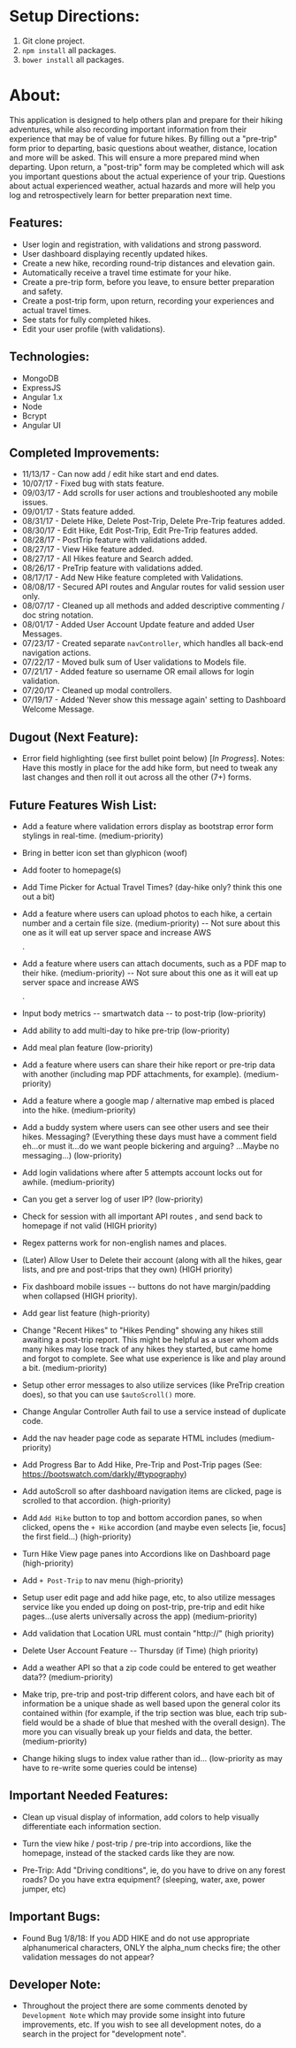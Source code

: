 # Setup Directions:
1. Git clone project.
2. `npm install` all packages.
3. `bower install` all packages.

# About:

This application is designed to help others plan and prepare for their hiking adventures, while also recording important information from their experience that may be of value for future hikes. By filling out a "pre-trip" form prior to departing, basic questions about weather, distance, location and more will be asked. This will ensure a more prepared mind when departing. Upon return, a "post-trip" form may be completed which will ask you important questions about the actual experience of your trip. Questions about actual experienced weather, actual hazards and more will help you log and retrospectively learn for better preparation next time.

## Features:

- User login and registration, with validations and strong password.
- User dashboard displaying recently updated hikes.
- Create a new hike, recording round-trip distances and elevation gain.
- Automatically receive a travel time estimate for your hike.
- Create a pre-trip form, before you leave, to ensure better preparation and safety.
- Create a post-trip form, upon return, recording your experiences and actual travel times.
- See stats for fully completed hikes.
- Edit your user profile (with validations).

## Technologies:

- MongoDB
- ExpressJS
- Angular 1.x
- Node
- Bcrypt
- Angular UI

## Completed Improvements:

+ 11/13/17 - Can now add / edit hike start and end dates.
+ 10/07/17 - Fixed bug with stats feature.
+ 09/03/17 - Add scrolls for user actions and troubleshooted any mobile issues.
+ 09/01/17 - Stats feature added.
+ 08/31/17 - Delete Hike, Delete Post-Trip, Delete Pre-Trip features added.
+ 08/30/17 - Edit Hike, Edit Post-Trip, Edit Pre-Trip features added.
+ 08/28/17 - PostTrip feature with validations added.
+ 08/27/17 - View Hike feature added.
+ 08/27/17 - All Hikes feature and Search added.
+ 08/26/17 - PreTrip feature with validations added.
+ 08/17/17 - Add New Hike feature completed with Validations.
+ 08/08/17 - Secured API routes and Angular routes for valid session user only.
+ 08/07/17 - Cleaned up all methods and added descriptive commenting / doc string notation.
+ 08/01/17 - Added User Account Update feature and added User Messages.
+ 07/23/17 - Created separate `navController`, which handles all back-end navigation actions.
+ 07/22/17 - Moved bulk sum of User validations to Models file.
+ 07/21/17 - Added feature so username OR email allows for login validation.
+ 07/20/17 - Cleaned up modal controllers.
+ 07/19/17 - Added 'Never show this message again' setting to Dashboard Welcome Message.

## Dugout (Next Feature):
+ Error field highlighting (see first bullet point below) [*In Progress*].
  Notes: Have this mostly in place for the add hike form, but need to tweak any last changes and then roll it out across all the other (7+) forms.

## Future Features Wish List:

+ Add a feature where validation errors display as bootstrap error form stylings in real-time. (medium-priority)

+ Bring in better icon set than glyphicon (woof)

+ Add footer to homepage(s)

+ Add Time Picker for Actual Travel Times? (day-hike only? think this one out a bit)

+ Add a feature where users can upload photos to each hike, a certain number and a certain file size. (medium-priority) -- Not sure about this one as it will eat up server space and increase AWS $$$$.

+ Add a feature where users can attach documents, such as a
PDF map to their hike. (medium-priority) -- Not sure about this one as it will eat up server space and increase AWS $$$$.

+ Input body metrics -- smartwatch data -- to post-trip (low-priority)

+ Add ability to add multi-day to hike pre-trip (low-priority)

+ Add meal plan feature (low-priority)

+ Add a feature where users can share their hike report or pre-trip data with another (including map PDF attachments, for example). (medium-priority)

+ Add a feature where a google map / alternative map embed is placed
into the hike. (medium-priority)

+ Add a buddy system where users can see other users and see their hikes. Messaging? (Everything these days must have a comment field eh...or must it...do we want people bickering and arguing? ...Maybe no messaging...) (low-priority)

+ Add login validations where after 5 attempts account locks out for awhile. (medium-priority)

+ Can you get a server log of user IP? (low-priority)

+ Check for session with all important API routes , and send back to homepage if not valid (HIGH priority)

+ Regex patterns work for non-english names and places.

+ (Later) Allow User to Delete their account (along with all the hikes, gear lists, and pre and post-trips that they own) (HIGH priority)

+ Fix dashboard mobile issues -- buttons do not have margin/padding when collapsed (HIGH priority).

+ Add gear list feature (high-priority)

+ Change "Recent Hikes" to "Hikes Pending" showing any hikes still awaiting a post-trip report. This might be helpful as a user whom adds many hikes may lose track of any hikes they started, but came home and forgot to complete. See what use experience is like and play around a bit. (medium-priority)

+ Setup other error messages to also utilize services (like PreTrip creation does), so that you can use `$autoScroll()` more.

- Change Angular Controller Auth fail to use a service instead of duplicate code.

+ Add the nav header page code as separate HTML includes (medium-priority)

+ Add Progress Bar to Add Hike, Pre-Trip and Post-Trip pages (See: https://bootswatch.com/darkly/#typography)

+ Add autoScroll so after dashboard navigation items are clicked, page is scrolled to that accordion. (high-priority)

+ Add `Add Hike` button to top and bottom accordion panes, so when clicked, opens the `+ Hike` accordion (and maybe even selects [ie, focus] the first field...) (high-priority)

+ Turn Hike View page panes into Accordions like on Dashboard page (high-priority)

+ Add `+ Post-Trip` to nav menu (high-priority)

+ Setup user edit page and add hike page, etc, to also utilize messages service like you ended up doing on post-trip, pre-trip and edit hike pages...(use alerts universally across the app) (medium-priority)

+ Add validation that Location URL must contain "http://" (high priority)

+ Delete User Account Feature -- Thursday (if Time) (high priority)

+ Add a weather API so that a zip code could be entered to get weather data?? (medium-priority)

+ Make trip, pre-trip and post-trip different colors, and have each bit of information be a unique shade as well based upon the general color its contained within (for example, if the trip section was blue, each trip sub-field would be a shade of blue that meshed with the overall design). The more you can visually break up your fields and data, the better. (medium-priority)

+ Change hiking slugs to index value rather than id... (low-priority as may have to re-write some queries could be intense)

## Important Needed Features:
- Clean up visual display of information, add colors to help visually differentiate each information section.

- Turn the view hike / post-trip / pre-trip into accordions, like the homepage, instead of the stacked cards like they are now.

- Pre-Trip: Add "Driving conditions", ie, do you have to drive on any forest roads? Do you have extra equipment? (sleeping, water, axe, power jumper, etc)

## Important Bugs:
+ Found Bug 1/8/18: If you ADD HIKE and do not use appropriate alphanumerical characters, ONLY the alpha_num checks fire; the other validation messages do not appear?

## Developer Note:
- Throughout the project there are some comments denoted by `Development Note` which may provide some insight into future improvements, etc. If you wish to see all development notes, do a search in the project for "development note".

